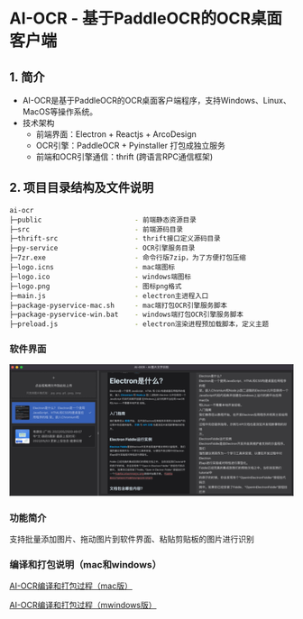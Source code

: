 # AI-OCR - 基于PaddleOCR的OCR桌面客户端

## 1. 简介

* AI-OCR是基于PaddleOCR的OCR桌面客户端程序，支持Windows、Linux、MacOS等操作系统。
* 技术架构
  * 前端界面：Electron + Reactjs + ArcoDesign
  * OCR引擎：PaddleOCR + Pyinstaller 打包成独立服务
  * 前端和OCR引擎通信：thrift (跨语言RPC通信框架)

## 2. 项目目录结构及文件说明

```bash
ai-ocr
├─public                       - 前端静态资源目录
├─src                          - 前端源码目录
├─thrift-src                   - thrift接口定义源码目录
├─py-service                   - OCR引擎服务目录
├─7zr.exe                      - 命令行版7zip，为了方便打包压缩
├─logo.icns                    - mac端图标
├─logo.ico                     - windows端图标
├─logo.png                     - 图标png格式
├─main.js                      - electron主进程入口
├─package-pyservice-mac.sh     - mac端打包OCR引擎服务脚本
├─package-pyservice-win.bat    - windows端打包OCR引擎服务脚本
├─preload.js                   - electron渲染进程预加载脚本，定义主题
```

### 软件界面

![世界时区分布图](/assets/1665395619954.jpg#pic_center)

### 功能简介

支持批量添加图片、拖动图片到软件界面、粘贴剪贴板的图片进行识别

### 编译和打包说明（mac和windows）

[AI-OCR编译和打包过程（mac版）](/package-mac.md)

[AI-OCR编译和打包过程（mwindows版）](/package-win.md)